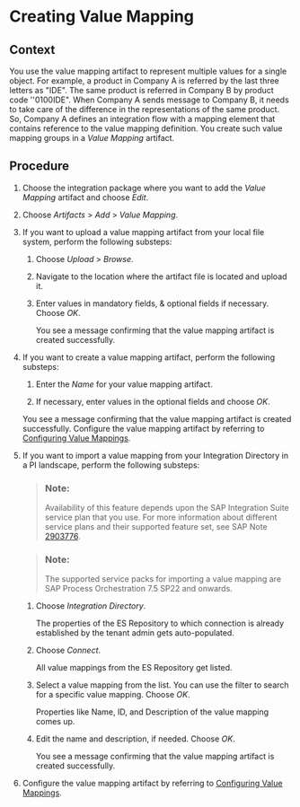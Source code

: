 <!-- loio25eff9b4884d4f6e859e6ebf898dcb71 -->

# Creating Value Mapping



## Context

You use the value mapping artifact to represent multiple values for a single object. For example, a product in Company A is referred by the last three letters as "IDE". The same product is referred in Company B by product code ''0100IDE". When Company A sends message to Company B, it needs to take care of the difference in the representations of the same product. So, Company A defines an integration flow with a mapping element that contains reference to the value mapping definition. You create such value mapping groups in a *Value Mapping* artifact.



## Procedure

1.  Choose the integration package where you want to add the *Value Mapping* artifact and choose *Edit*.

2.  Choose *Artifacts* \> *Add* \> *Value Mapping*.

3.  If you want to upload a value mapping artifact from your local file system, perform the following substeps:

    1.  Choose *Upload* \> *Browse*.

    2.  Navigate to the location where the artifact file is located and upload it.

    3.  Enter values in mandatory fields, & optional fields if necessary. Choose *OK*.

        You see a message confirming that the value mapping artifact is created successfully.


4.  If you want to create a value mapping artifact, perform the following substeps:

    1.  Enter the *Name* for your value mapping artifact.

    2.  If necessary, enter values in the optional fields and choose *OK*.


    You see a message confirming that the value mapping artifact is created successfully. Configure the value mapping artifact by referring to [Configuring Value Mappings](configuring-value-mappings-6c8847f.md).

5.  If you want to import a value mapping from your Integration Directory in a PI landscape, perform the following substeps:

    > ### Note:  
    > Availability of this feature depends upon the SAP Integration Suite service plan that you use. For more information about different service plans and their supported feature set, see SAP Note [2903776](https://launchpad.support.sap.com/#/notes/2903776).

    > ### Note:  
    > The supported service packs for importing a value mapping are SAP Process Orchestration 7.5 SP22 and onwards.

    1.  Choose *Integration Directory*.

        The properties of the ES Repository to which connection is already established by the tenant admin gets auto-populated.

    2.  Choose *Connect*.

        All value mappings from the ES Repository get listed.

    3.  Select a value mapping from the list. You can use the filter to search for a specific value mapping. Choose *OK*.

        Properties like Name, ID, and Description of the value mapping comes up.

    4.  Edit the name and description, if needed. Choose *OK*.

        You see a message confirming that the value mapping artifact is created successfully.


6.  Configure the value mapping artifact by referring to [Configuring Value Mappings](configuring-value-mappings-6c8847f.md).


